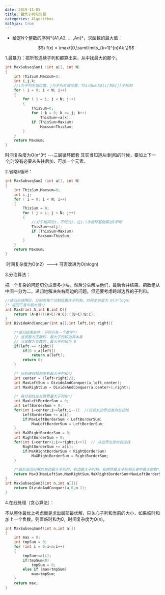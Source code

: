 ```yaml
---
date: 2019-11-05
title: 最大子列和问题
categories: Algorithms
mathjax: true
---
```

- 给定N个整数的序列*{A1,A2, ... ,An}*，求函数的最大值：

  $$\ f(x) = \max\{0,\sum\limits_{k=1}^{n}Ak \}$$
  
  <!-- more -->

1.最暴力：把所有连续子列和都算出来，从中找最大的那个。

```cpp
int MaxSubseqSum1 (int a[], int N)
{
    int ThisSum,Maxsum=0;
    int i,j,k;
    //i为子列左端位置，j为子列右端位置，ThisSum为A[i]到A[j]子列和
    for ( i = 0; i < N; i++)
    {
        for ( j = i; j < N; j++)
        {
            ThisSum=0;
            for ( k = 0; k <= j; k++)
                ThisSum+=a[k];
            if (ThisSum>Maxsum)
                Maxsum=ThisSum;
        }
    }
    return Maxsum;
}
```

   时间复杂度为O(n^3^) ---三层循环嵌套  其实当知道从i到j和的时候，要加上下一个j时没有必要从头往后加，可加一个元素。

2.省略k循环：

```cpp
int MaxSubseqSum2 (int a[], int N)
{
    int ThisSum,Maxsum=0;
    int i,j;
    for ( i = 0; i < N; i++)
    {
        ThisSum = 0;
        for ( j = i; j < N; j++)
        {
            //对于相同的i，不同的j，在j-1次循环基础累加1即可
            ThisSum+=a[j];
            if (ThisSum>Maxsum)
               Maxsum=ThisSum;
        }
    }
    return Maxsum;
}
```

​      时间复杂度为O(n2）--->  可否改进为O(nlogn)

3.分治算法：

​	 把一个复杂的问题切分成很多小块，然后分头解决他们，最后合并结果。把数组从中间一分为二，递归地解决左右两边的问题。但还要考虑跨越边界的子列和。

```cpp
//递归分成两份，分别求每个分割后最大子列和，时间复杂度为 O(n*logn)
/* 返回三者中最大值*/
int Max3(int A,int B,int C){
    return (A>B)?((A>C)?A:C):((B>C)?B:C);
}
int DivideAndConquer(int a[],int left,int right){
    
    /*递归结束条件：子列只有一个数字*/
    // 当该数为正数时，最大子列和为其本身
    // 当该数为负数时，最大子列和为 0
    if(left == right){
        if(0 < a[left])  
            return a[left];
        return 0;
    }
    
    /* 分别递归找到左右最大子列和*/ 
    int center = (left+right)/2; 
    int MaxLeftSum = DivideAndConquer(a,left,center);
    int MaxRightSum = DivideAndConquer(a,center+1,right);
    
    /* 再分别找左右跨界最大子列和*/
    int MaxLeftBorderSum = 0;
    int LeftBorderSum = 0;
    for(int i=center;i>=left;i--){  //应该从边界出发向左边找
        LeftBorderSum += a[i];
        if(MaxLeftBorderSum < LeftBorderSum)
 			MaxLeftBorderSum = LeftBorderSum;   
    }
    int MaXRightBorderSum = 0;
    int RightBorderSum = 0;
    for(int i=center+1;i<=right;i++){  // 从边界出发向右边找
        RightBorderSum += a[i];
        if(MaXRightBorderSum < RightBorderSum)
            MaXRightBorderSum = RightBorderSum;
    }
    
    /*最后返回分解的左边最大子列和，右边最大子列和，和跨界最大子列和三者中最大的数*/
	return Max3(MaxLeftSum,MaxRightSum,MaXRightBorderSum+MaxLeftBorderSum);
}
int MaxSubseqSum3(int n,int a[]){
    return DivideAndConquer(a,0,n-1);
}
```

4.在线处理（贪心算法）：

​      不从整体最优上考虑而是求出局部最优解，只关心子列和当前的大小，如果临时和加上一个负数，则置临时和为0。时间复杂度为O(n)。

```cpp
int MaxSubseqSum4(int n,int a[])
{
    int max = 0;
    int tmpSum = 0;
    for (int i = 0;i<n;i++)
    {
        tmpSum+=a[i];
        if(tmpSum<0)
            tmpSum = 0;
        else if (max<tmpSum)
            max=tmpSum;            
    }
    return max;
}
```
